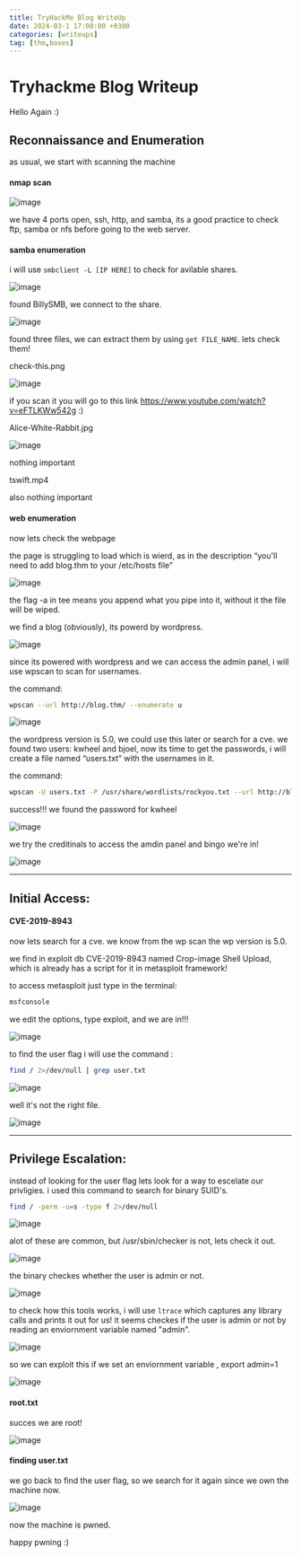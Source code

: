 ```yaml
---
title: TryHackMe Blog WriteUp
date: 2024-03-1 17:00:00 +0300
categories: [writeups]
tag: [thm,boxes]
---
```

# Tryhackme Blog Writeup

Hello Again :)

## **Reconnaissance and Enumeration**

as usual, we start with scanning the machine 
#### **nmap scan**

![image](/assets/img/blog-thm/1-1.png)

 we have 4 ports open, ssh, http, and samba, its a good practice to check ftp, samba or nfs before going to the web server.

#### **samba enumeration**

i will use `smbclient -L [IP HERE]` to check for avilable shares.

![image](/assets/img/blog-thm/1-2.png)

 found BillySMB, we connect to the share.

 ![image](/assets/img/blog-thm/1-3.png)
 
 found three files, we can extract them by using `get FILE_NAME`.
lets check them!

check-this.png

 ![image](/assets/img/blog-thm/1-4.png)

if you scan it you will go to this link https://www.youtube.com/watch?v=eFTLKWw542g :)

Alice-White-Rabbit.jpg 

 ![image](/assets/img/blog-thm/1-5.png)

nothing important

tswift.mp4 

also nothing important

#### **web enumeration**

now lets check the webpage

the page is struggling to load which is wierd, as in the description  “you'll need to add blog.thm to your /etc/hosts file”

 ![image](/assets/img/blog-thm/1-6.png)

the flag -a in tee means you append what you pipe into it, without it the file will be wiped.

we find a blog (obviously), its powerd by wordpress.

 ![image](/assets/img/blog-thm/1-7.png)

since its powered with wordpress and we can access the admin panel, i will use wpscan to scan for usernames.

the command: 
```bash
wpscan --url http://blog.thm/ --enumerate u
```
 ![image](/assets/img/blog-thm/1-8.png)

the wordpress version is 5.0, we could use this later or search for a cve.
we found two users: kwheel and bjoel, now its time to get the passwords, i will create a file named “users.txt” with the usernames in it.

the command: 
```bash
wpscan -U users.txt -P /usr/share/wordlists/rockyou.txt --url http://blog.thm
```
success!!! we found the password for kwheel

 ![image](/assets/img/blog-thm/1-9.png)

we try the creditinals to access the amdin panel and bingo we're in!

 ![image](/assets/img/blog-thm/1-10.png)

-----
## **Initial Access:**

#### **CVE-2019-8943**
now lets search for a cve.
we know from the wp scan the wp version is 5.0.

we find in exploit db CVE-2019-8943 named Crop-image Shell Upload,
which is already has a script for it in metasploit framework!

to access metasploit just type in the terminal:
```bash
msfconsole
```
we edit the options, type exploit, and we are in!!!

 ![image](/assets/img/blog-thm/1-11.png)

to find the user flag i will use the command :
```bash
find / 2>/dev/null | grep user.txt
```
 ![image](/assets/img/blog-thm/1-12.png)


well it's not the right file.

 ![image](/assets/img/blog-thm/1-13.png)

-----
## **Privilege Escalation:**

instead of looking for the user flag lets look for a way to escelate our privligies.
i used this command to search for binary SUID's.
```bash
find / -perm -u=s -type f 2>/dev/null
```
 ![image](/assets/img/blog-thm/1-14.png)

alot of these are common, but /usr/sbin/checker is not, lets check it out.

 ![image](/assets/img/blog-thm/1-15.png)

the binary checkes whether the user is admin or not.

 ![image](/assets/img/blog-thm/1-16.png)

to check how this tools works, i will use `ltrace` which captures any library calls and prints it out for us!
it seems checkes if the user is admin or not by reading an enviornment variable named "admin".

 ![image](/assets/img/blog-thm/1-17.png)

so we can exploit this if we set an enviornment variable , export admin=1

 ![image](/assets/img/blog-thm/1-18.png)

#### **root.txt**

succes we are root!

 ![image](/assets/img/blog-thm/1-19.png)

#### **finding user.txt**

we go back to find the user flag, so we search for it again since we own the machine now.

![image](/assets/img/blog-thm/1-20.png)

now the machine is pwned.

happy pwning :)







